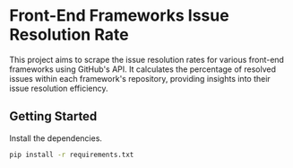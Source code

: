# Front-End Frameworks Issue Resolution Rate

This project aims to scrape the issue resolution rates for various front-end frameworks using GitHub's API. It calculates the percentage of resolved issues within each framework's repository, providing insights into their issue resolution efficiency.

## Getting Started

Install the dependencies.

```bash
pip install -r requirements.txt
```
